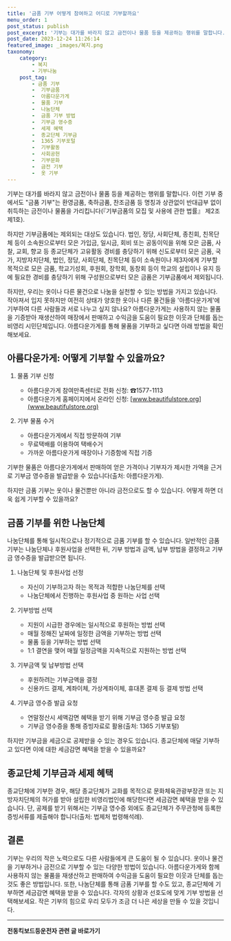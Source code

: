 ```yaml
---
title: '금품 기부 어떻게 참여하고 어디로 기부할까요'
menu_order: 1
post_status: publish
post_excerpt: '기부는 대가를 바라지 않고 금전이나 물품 등을 제공하는 행위를 말합니다. 이런 기부 중에서도  금품 기부 는 환영금품, 축하금품, 찬조금품 등 명칭과 상관없이 반대급부 없이 취득하는 금전이나 물품을 가리킵니다  기부금품의 모집 및 사용에 관한 법률  제2조 제1호 .'
post_date: 2023-12-24 11:26:14
featured_image: _images/복지.png
taxonomy:
    category:
        - 복지
        - 기부나눔
    post_tag:
        - 금품 기부
        -  기부금품
        -  아름다운가게
        -  물품 기부
        -  나눔단체
        -  금품 기부 방법
        -  기부금 영수증
        -  세제 혜택
        -  종교단체 기부금
        -  1365 기부포털
        -  기부활동
        -  사회공헌
        -  기부문화
        -  금전 기부
        -  옷 기부
---
```



기부는 대가를 바라지 않고 금전이나 물품 등을 제공하는 행위를 말합니다. 이런 기부 중에서도 "금품 기부"는 환영금품, 축하금품, 찬조금품 등 명칭과 상관없이 반대급부 없이 취득하는 금전이나 물품을 가리킵니다(『기부금품의 모집 및 사용에 관한 법률』 제2조 제1호).

하지만 기부금품에는 제외되는 대상도 있습니다. 법인, 정당, 사회단체, 종친회, 친목단체 등이 소속원으로부터 모은 가입금, 일시금, 회비 또는 공동이익을 위해 모은 금품, 사찰, 교회, 향교 등 종교단체가 고유활동 경비를 충당하기 위해 신도로부터 모은 금품, 국가, 지방자치단체, 법인, 정당, 사회단체, 친목단체 등이 소속원이나 제3자에게 기부할 목적으로 모은 금품, 학교기성회, 후원회, 장학회, 동창회 등이 학교의 설립이나 유지 등에 필요한 경비를 충당하기 위해 구성원으로부터 모은 금품은 기부금품에서 제외됩니다.

하지만, 우리는 옷이나 다른 물건으로 나눔을 실천할 수 있는 방법을 가지고 있습니다. 작아져서 입지 못하지만 여전히 상태가 양호한 옷이나 다른 물건들을 '아름다운가게'에 기부하여 다른 사람들과 서로 나누고 싶지 않나요? 아름다운가게는 사용하지 않는 물품을 기증받아 재생산하여 매장에서 판매하고 수익금을 도움이 필요한 이웃과 단체를 돕는 비영리 시민단체입니다. 아름다운가게를 통해 물품을 기부하고 싶다면 아래 방법을 확인해보세요.

## 아름다운가게: 어떻게 기부할 수 있을까요?

1. 물품 기부 신청
   - 아름다운가게 참여만족센터로 전화 신청: ☎1577-1113
   - 아름다운가게 홈페이지에서 온라인 신청: [www.beautifulstore.org](www.beautifulstore.org)

2. 기부 물품 수거
   - 아름다운가게에서 직접 방문하여 기부
   - 무료택배를 이용하여 택배수거
   - 가까운 아름다운가게 매장이나 기증함에 직접 기증

기부한 물품은 아름다운가게에서 판매하여 얻은 가격이나 기부자가 제시한 가액을 근거로 기부금 영수증을 발급받을 수 있습니다(출처: 아름다운가게).

하지만 금품 기부는 옷이나 물건뿐만 아니라 금전으로도 할 수 있습니다. 어떻게 하면 더욱 쉽게 기부할 수 있을까요?

## 금품 기부를 위한 나눔단체

나눔단체를 통해 일시적으로나 정기적으로 금품 기부를 할 수 있습니다. 일반적인 금품 기부는 나눔단체나 후원사업을 선택한 뒤, 기부 방법과 금액, 납부 방법을 결정하고 기부금 영수증을 발급받으면 됩니다.

1. 나눔단체 및 후원사업 선정
   - 자신이 기부하고자 하는 목적과 적합한 나눔단체를 선택
   - 나눔단체에서 진행하는 후원사업 중 원하는 사업 선택

2. 기부방법 선택
   - 지원이 시급한 경우에는 일시적으로 후원하는 방법 선택
   - 매월 정해진 날짜에 일정한 금액을 기부하는 방법 선택
   - 물품 등을 기부하는 방법 선택
   - 1:1 결연을 맺어 매월 일정금액을 지속적으로 지원하는 방법 선택

3. 기부금액 및 납부방법 선택
   - 후원하려는 기부금액을 결정
   - 신용카드 결제, 계좌이체, 가상계좌이체, 휴대폰 결제 등 결제 방법 선택

4. 기부금 영수증 발급 요청
   - 연말정산시 세액감면 혜택을 받기 위해 기부금 영수증 발급 요청
   - 기부금 영수증을 통해 증빙자료로 활용(출처: 1365 기부포털)

하지만 기부금을 세금으로 공제받을 수 있는 경우도 있습니다. 종교단체에 매달 기부하고 있다면 이에 대한 세금감면 혜택을 받을 수 있을까요?

## 종교단체 기부금과 세제 혜택

종교단체에 기부한 경우, 해당 종교단체가 교화를 목적으로 문화체육관광부장관 또는 지방자치단체의 허가를 받아 설립한 비영리법인에 해당한다면 세금감면 혜택을 받을 수 있습니다. 단, 공제를 받기 위해서는 기부금 영수증 외에도 종교단체가 주무관청에 등록한 증빙서류를 제출해야 합니다(출처: 법제처 법령해석례).

## 결론


기부는 우리의 작은 노력으로도 다른 사람들에게 큰 도움이 될 수 있습니다. 옷이나 물건을 기부하거나 금전으로 기부할 수 있는 다양한 방법이 있습니다. 아름다운가게와 함께 사용하지 않는 물품을 재생산하고 판매하여 수익금을 도움이 필요한 이웃과 단체를 돕는 것도 좋은 방법입니다. 또한, 나눔단체를 통해 금품 기부를 할 수도 있고, 종교단체에 기부하면 세금감면 혜택을 받을 수 있습니다. 각자의 상황과 선호도에 맞게 기부 방법을 선택해보세요. 작은 기부의 힘으로 우리 모두가 조금 더 나은 세상을 만들 수 있을 것입니다. 
<!-- wp:separator -->
<hr class="wp-block-separator has-alpha-channel-opacity"/>
<!-- /wp:separator -->

<!-- wp:group {"backgroundColor":"base","layout":{"type":"constrained"}} -->
<div class="wp-block-group has-base-background-color has-background"><!-- wp:paragraph {"align":"center","fontSize":"medium"} -->
<p class="has-text-align-center has-large-font-size"><strong>전동킥보드등운전자 관련 글 바로가기</strong></p>
<!-- /wp:paragraph -->


<!-- wp:latest-posts
{"categories":[{"id":1824,"count":19,"description":"","link":"https://uknowlaw.com/category/%ec%a0%84%eb%8f%99%ed%82%a5%eb%b3%b4%eb%93%9c%eb%93%b1%ec%9a%b4%ec%a0%84%ec%9e%90/","name":"전동킥보드등운전자","slug":"전동킥보드등운전자","taxonomy":"category","parent":0,"meta":[],"_links":{"self":[{"href":"https://uknowlaw.com/wp-json/wp/v2/categories/1824"}],"collection":[{"href":"https://uknowlaw.com/wp-json/wp/v2/categories"}],"about":[{"href":"https://uknowlaw.com/wp-json/wp/v2/taxonomies/category"}],"wp:post_type":[{"href":"https://uknowlaw.com/wp-json/wp/v2/posts?categories=1824"}],"curies":[{"name":"wp","href":"https://api.w.org/{rel}","templated":true}]}}],"postsToShow":100,"excerptLength":28,"postLayout":"grid","columns":2,"featuredImageAlign":"left","featuredImageSizeSlug":"large","fontSize":"small"} /--></div>
<!-- /wp:group -->